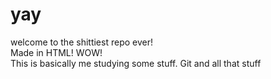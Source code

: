 # yay

welcome to the shittiest repo ever!\
Made in HTML! WOW!\
This is basically me studying some stuff. Git and all that stuff
